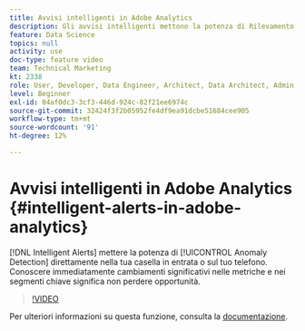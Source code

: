 ```yaml
---
title: Avvisi intelligenti in Adobe Analytics
description: Gli avvisi intelligenti mettono la potenza di Rilevamento delle anomalie direttamente nella casella in entrata o sul telefono. Conoscere immediatamente cambiamenti significativi nelle metriche e nei segmenti chiave significa non perdere opportunità.
feature: Data Science
topics: null
activity: use
doc-type: feature video
team: Technical Marketing
kt: 2338
role: User, Developer, Data Engineer, Architect, Data Architect, Admin, Leader
level: Beginner
exl-id: 04af0dc3-3cf3-446d-924c-82f21ee6974c
source-git-commit: 32424f3f2b05952fe4df9ea91dcbe51684cee905
workflow-type: tm+mt
source-wordcount: '91'
ht-degree: 12%

---
```


# Avvisi intelligenti in Adobe Analytics {#intelligent-alerts-in-adobe-analytics}

[!DNL Intelligent Alerts] mettere la potenza di  [!UICONTROL Anomaly Detection] direttamente nella tua casella in entrata o sul tuo telefono. Conoscere immediatamente cambiamenti significativi nelle metriche e nei segmenti chiave significa non perdere opportunità.

>[!VIDEO](https://video.tv.adobe.com/v/25446/?quality=12)

Per ulteriori informazioni su questa funzione, consulta la [documentazione](https://marketing.adobe.com/resources/help/en_US/analytics/analysis-workspace/intellligent_alerts.html).
